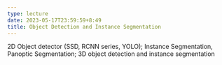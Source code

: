 ```yaml
---
type: lecture
date: 2023-05-17T23:59:59+8:49
title: Object Detection and Instance Segmentation
---
```

2D Object detector (SSD, RCNN series, YOLO); Instance Segmentation, Panoptic Segmentation; 3D object detection and instance segmentation 
